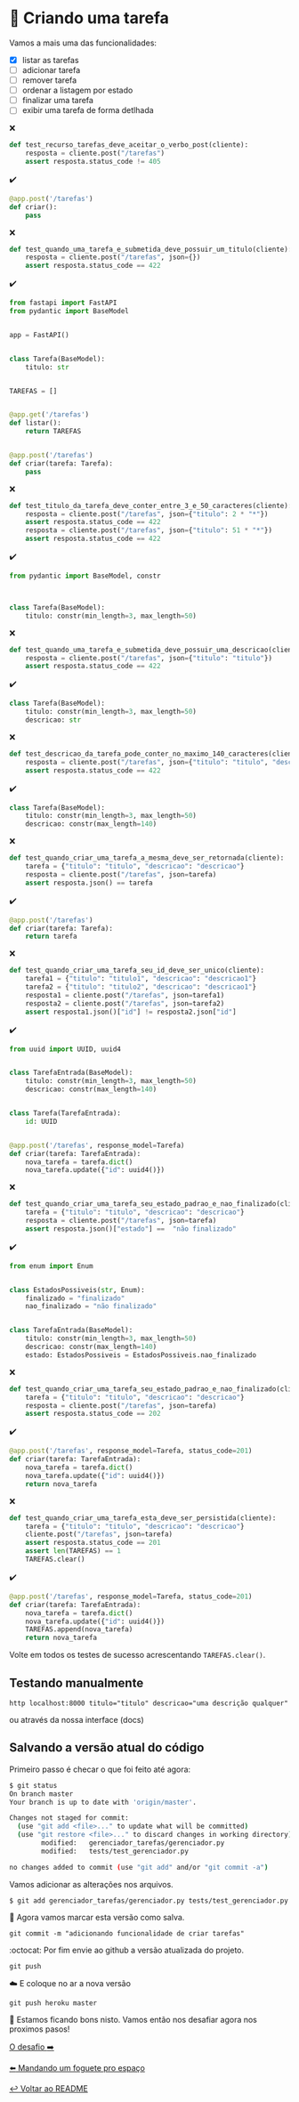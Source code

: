 # :memo: Criando uma tarefa

Vamos a mais uma das funcionalidades:

- [x] listar as tarefas
- [ ] adicionar tarefa
- [ ] remover tarefa
- [ ] ordenar a listagem por estado
- [ ] finalizar uma tarefa
- [ ] exibir uma tarefa de forma detlhada

:x:

```python
def test_recurso_tarefas_deve_aceitar_o_verbo_post(cliente):
    resposta = cliente.post("/tarefas")
    assert resposta.status_code != 405
```

:heavy_check_mark:

```python
@app.post('/tarefas')
def criar():
    pass
```

:x:

```python
def test_quando_uma_tarefa_e_submetida_deve_possuir_um_titulo(cliente):
    resposta = cliente.post("/tarefas", json={})
    assert resposta.status_code == 422
```

:heavy_check_mark:

```python
from fastapi import FastAPI
from pydantic import BaseModel


app = FastAPI()


class Tarefa(BaseModel):
    titulo: str


TAREFAS = []


@app.get('/tarefas')
def listar():
    return TAREFAS


@app.post('/tarefas')
def criar(tarefa: Tarefa):
    pass
```

:x:

```python
def test_titulo_da_tarefa_deve_conter_entre_3_e_50_caracteres(cliente):
    resposta = cliente.post("/tarefas", json={"titulo": 2 * "*"})
    assert resposta.status_code == 422
    resposta = cliente.post("/tarefas", json={"titulo": 51 * "*"})
    assert resposta.status_code == 422
```

:heavy_check_mark:

```python
from pydantic import BaseModel, constr



class Tarefa(BaseModel):
    titulo: constr(min_length=3, max_length=50)
```

:x:

```python
def test_quando_uma_tarefa_e_submetida_deve_possuir_uma_descricao(cliente):
    resposta = cliente.post("/tarefas", json={"titulo": "titulo"})
    assert resposta.status_code == 422
```

:heavy_check_mark:

```python
class Tarefa(BaseModel):
    titulo: constr(min_length=3, max_length=50)
    descricao: str
```


:x:

```python
def test_descricao_da_tarefa_pode_conter_no_maximo_140_caracteres(cliente):
    resposta = cliente.post("/tarefas", json={"titulo": "titulo", "descricao": "*" * 141})
    assert resposta.status_code == 422
```

:heavy_check_mark:

```python
class Tarefa(BaseModel):
    titulo: constr(min_length=3, max_length=50)
    descricao: constr(max_length=140)
```

:x:

```python
def test_quando_criar_uma_tarefa_a_mesma_deve_ser_retornada(cliente):
    tarefa = {"titulo": "titulo", "descricao": "descricao"}
    resposta = cliente.post("/tarefas", json=tarefa)
    assert resposta.json() == tarefa
```

:heavy_check_mark:

```python
@app.post('/tarefas')
def criar(tarefa: Tarefa):
    return tarefa
```

:x:

```python
def test_quando_criar_uma_tarefa_seu_id_deve_ser_unico(cliente):
    tarefa1 = {"titulo": "titulo1", "descricao": "descricao1"}
    tarefa2 = {"titulo": "titulo2", "descricao": "descricao1"}
    resposta1 = cliente.post("/tarefas", json=tarefa1)
    resposta2 = cliente.post("/tarefas", json=tarefa2)
    assert resposta1.json()["id"] != resposta2.json["id"]
```

:heavy_check_mark:

```python
from uuid import UUID, uuid4


class TarefaEntrada(BaseModel):
    titulo: constr(min_length=3, max_length=50)
    descricao: constr(max_length=140)


class Tarefa(TarefaEntrada):
    id: UUID


@app.post('/tarefas', response_model=Tarefa)
def criar(tarefa: TarefaEntrada):
    nova_tarefa = tarefa.dict()
    nova_tarefa.update({"id": uuid4()})
```

:x:

```python
def test_quando_criar_uma_tarefa_seu_estado_padrao_e_nao_finalizado(cliente):
    tarefa = {"titulo": "titulo", "descricao": "descricao"}
    resposta = cliente.post("/tarefas", json=tarefa)
    assert resposta.json()["estado"] ==  "não finalizado"
```

:heavy_check_mark:

```python
from enum import Enum


class EstadosPossiveis(str, Enum):
    finalizado = "finalizado"
    nao_finalizado = "não finalizado"


class TarefaEntrada(BaseModel):
    titulo: constr(min_length=3, max_length=50)
    descricao: constr(max_length=140)
    estado: EstadosPossiveis = EstadosPossiveis.nao_finalizado
```

:x:

```python
def test_quando_criar_uma_tarefa_seu_estado_padrao_e_nao_finalizado(cliente):
    tarefa = {"titulo": "titulo", "descricao": "descricao"}
    resposta = cliente.post("/tarefas", json=tarefa)
    assert resposta.status_code == 202
```

:heavy_check_mark:

```python
@app.post('/tarefas', response_model=Tarefa, status_code=201)
def criar(tarefa: TarefaEntrada):
    nova_tarefa = tarefa.dict()
    nova_tarefa.update({"id": uuid4()})
    return nova_tarefa
```

:x:

```python
def test_quando_criar_uma_tarefa_esta_deve_ser_persistida(cliente):
    tarefa = {"titulo": "titulo", "descricao": "descricao"}
    cliente.post("/tarefas", json=tarefa)
    assert resposta.status_code == 201
    assert len(TAREFAS) == 1
    TAREFAS.clear()
```

:heavy_check_mark:

```python
@app.post('/tarefas', response_model=Tarefa, status_code=201)
def criar(tarefa: TarefaEntrada):
    nova_tarefa = tarefa.dict()
    nova_tarefa.update({"id": uuid4()})
    TAREFAS.append(nova_tarefa)
    return nova_tarefa
```

Volte em todos os testes de sucesso acrescentando `TAREFAS.clear()`.

## Testando manualmente

`http localhost:8000 titulo="titulo" descricao="uma descrição qualquer"`

ou através da nossa interface (docs)

## Salvando a versão atual do código

Primeiro passo é checar o que foi feito até agora:

```bash
$ git status
On branch master
Your branch is up to date with 'origin/master'.

Changes not staged for commit:
  (use "git add <file>..." to update what will be committed)
  (use "git restore <file>..." to discard changes in working directory)
        modified:   gerenciador_tarefas/gerenciador.py
        modified:   tests/test_gerenciador.py

no changes added to commit (use "git add" and/or "git commit -a")
```

Vamos adicionar as alterações nos arquivos.

`$ git add gerenciador_tarefas/gerenciador.py tests/test_gerenciador.py`

:floppy_disk: Agora vamos marcar esta versão como salva.

`git commit -m "adicionando funcionalidade de criar tarefas"`

:octocat: Por fim envie ao github a versão atualizada do projeto.

`git push`

:cloud: E coloque no ar a nova versão

`git push heroku master`

:tada: Estamos ficando bons nisto. Vamos então nos desafiar agora nos proximos pasos!

[O desafio :arrow_right:](desafio.md)

[:arrow_left: Mandando um foguete pro espaço](deploy.md)

[:leftwards_arrow_with_hook: Voltar ao README ](README.md)
